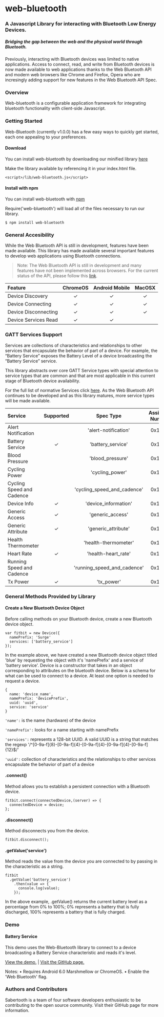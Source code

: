 # web-bluetooth

### A Javascript Library for interacting with Bluetooth Low Energy Devices.

##### Bridging the gap between the web and the physical world through Bluetooth.

Previously, interacting with Bluetooth devices was limited to native applications. Access to connect, read, and write from Bluetooth devices is now made available to web applications thanks to the Web Bluetooth API and modern web browsers like Chrome and Firefox, Opera who are incresingly adding support for new features in the Web Bluetooth API Spec.

### Overview

Web-bluetooth is a configurable application framework for integrating bluetooth functionality with client-side Javascript.

### Getting Started

Web-Bluetooth (currently v1.0.0) has a few easy ways to quickly get started, each one appealing to your preferences.

#### Download

You can install web-bluetooth by downloading our minified library [here](https://github.com/sabertooth-io/web-bluetooth/archive/master.zip)

Make the library available by referencing it in your index.html file.

```
<script>/lib/web-bluetooth.js</script>
```

#### Install with npm

You can install web-bluetooth with [npm](https://npmjs.com/package/web-bluetooth)

Require('web-bluetooth') will load all of the files necessary to run our library.

```
$ npm install web-bluetooth
```

### General Accesibility

While the Web Bluetooth API is still in development, features have been made available. This library has made available several important features to develop web applications using Bluetooth connections.

> Note: The Web Bluetooth API is still in development and many features have not been implemented across browsers. For the current status of the API, please follow this [link](https://webbluetoothcg.github.io/web-bluetooth/).

|  Feature   |      ChromeOS      | Android Mobile  |  MacOSX  |
|:----------|:------------------:|:---------------:|:---------:|
| Device Discovery | ✓ | ✓ | ✓ |
| Device Connecting | ✓ | ✓ | ✓ |
| Device Disconnecting | ✓ | ✓ | ✓ |
| Device Services Read | ✓ | ✓ |

### GATT Services Support

Services are collections of characteristics and relationships to other services that encapsulate the behavior of part of a device. For example, the “Battery Service” exposes the Battery Level of a device broadcasting the “Battery Service” service.

This library abstracts over core GATT Service types with special attention to service types that are common and that are most applicable in this current stage of Bluetooth device availability.

For the full list of normative Services click [here](https://webbluetoothcg.github.io/web-bluetooth/). As the Web Bluetooth API continues to be developed and as this library matures, more service types will be made available.

|  Service   |      Supported      | Spec Type  |  Assigned Number  |
|:----------|:------------------:|:---------------:|:---------:|
| Alert Notification |  |  'alert-notification' | 0x1811 |
| Battery Service | ✓ | 'battery_service' | 0x180F |
| Blood Pressure |  | 'blood_pressure' | 0x1810 |
| Cycling Power |  | 'cycling_power' | 0x1818 |
| Cycling Speed and Cadence |  | 'cycling_speed_and_cadence' | 0x1816 |
| Device Info | ✓ | 'device_information' | 0x180A |
| Generic Access | ✓ | 'generic_access' | 0x1800 |
| Generic Attribute | ✓ | 'generic_attribute' | 0x1801 |
| Health Thermometer |  | 'health-thermometer' | 0x1809 |
| Heart Rate | ✓ | 'health-heart_rate' | 0x180D |
| Running Speed and Cadence |  | 'running_speed_and_cadence' | 0x1814 |
| Tx Power | ✓ | 'tx_power' | 0x1804 |

### General Methods Provided by Library

#### Create a New Bluetooth Device Object

Before calling methods on your Bluetooth device, create a new Bluetooth device object.

```
var fitbit = new Device({
  namePrefix: 'Surge'
  services: ['battery_service']
});
```

In the example above, we have created a new Bluetooth device object titled 'blue' by requesting the object with it's 'namePrefix' and a service of 'battery service'.
Device is a constructor that takes in an object corresponding to attributes on the bluetooth device. Below is a schema for what can be used to connect to a device. At least one option is needed to request a device.

```
{
  name: 'device_name',
  namePrefix: 'devicePrefix',
  uuid: 'uuid',
  service: 'service'
}
```

`'name':` is the name (hardware) of the device

`'namePrefix':` looks for a name starting with namePrefix

`'services':` represents a 128-bit UUID. A valid UUID is a string that matches the regexp '/^[0-9a-f]{8}-[0-9a-f]{4}-[0-9a-f]{4}-[0-9a-f]{4}-[0-9a-f]{12}$/'

`'uuid':` collection of characteristics and the relationships to other services encapsulate the behavior of part of a device

#### .connect()

Method allows you to establish a persistent connection with a Bluetooth device.

```
fitbit.connect(connectedDevice,(server) => {
  connectedDevice = device;
};
```

#### .disconnect()

Method disconnects you from the device.

```
fitbit.disconnect();
```

#### .getValue('service')

Method reads the value from the device you are connected to by passing in the characteristic as a string.

```
fitbit
  .getValue('battery_service')
    .then(value => {
      console.log(value);
    });
```

In the above example, .getValue() returns the current battery level as a percentage from 0% to 100%; 0% represents a battery that is fully discharged, 100% represents a battery that is fully charged.

### Demo

#### Battery Service
This demo uses the Web-Bluetooth library to connect to a device broadcasting a Battery Service characteristic and reads it's level.

[View the demo.](http://demo-battery-service.herokuapp.com/) | [Visit the GitHub page.](https://github.com/sabertooth-io/demo-battery_service)

Notes:
• Requires Android 6.0 Marshmellow or ChromeOS.
• Enable the 'Web Bluetooth' flag.

### Authors and Contributors

Sabertooth is a team of four software developers enthusiastic to be contributing to the open source community. Visit their GitHub page for more information.
